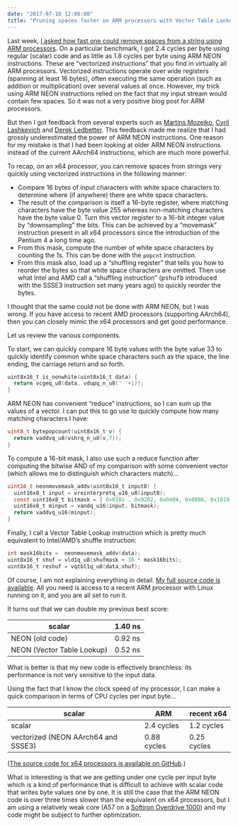 ```yaml
---
date: "2017-07-10 12:00:00"
title: "Pruning spaces faster on ARM processors with Vector Table Lookups"
---
```




Last week, [I asked how fast one could remove spaces from a string using ARM processors](/lemire/blog/2017/07/03/pruning-spaces-from-strings-quickly-on-arm-processors/). On a particular benchmark, I got 2.4 cycles per byte using regular (scalar) code and as little as 1.8 cycles per byte using ARM NEON instructions. These are &ldquo;vectorized instructions&rdquo; that you find in virtually all ARM processors. Vectorized instructions operate over wide registers (spanning at least 16 bytes), often executing the same operation (such as addition or multiplication) over several values at once. However, my trick using ARM NEON instructions relied on the fact that my input stream would contain few spaces. So it was not a very positive blog post for ARM processors.

But then I got feedback from several experts such as [Martins Mozeiko](https://github.com/mmozeiko), [Cyril Lashkevich](https://speakerdeck.com/notorca) and [Derek Ledbetter](https://stackoverflow.com/users/25653/derek-ledbetter). This feedback made me realize that I had grossly underestimated the power of ARM NEON instructions. One reason for my mistake is that I had been looking at older ARM NEON instructions instead of the current AArch64 instructions, which are much more powerful. 

To recap, on an x64 processor, you can remove spaces from strings very quickly using vectorized instructions in the following manner:

- Compare 16 bytes of input characters with white space characters to determine where (if anywhere) there are white space characters.
- The result of the comparison is itself a 16-byte register, where matching characters have the byte value 255 whereas non-matching characters have the byte value 0. Turn this vector register to a 16-bit integer value by &ldquo;downsampling&rdquo; the bits. This can be achieved by a &ldquo;movemask&rdquo; instruction present in all x64 processors since the introduction of the Pentium 4 a long time ago.
- From this mask, compute the number of white space characters by counting the 1s. This can be done with the `popcnt` instruction.
- From this mask also, load up a &ldquo;shuffling register&rdquo; that tells you how to reorder the bytes so that white space characters are omitted. Then use what Intel and AMD call a &ldquo;shuffling instruction&rdquo; (<tt>pshufb</tt> introduced with the SSSE3 instruction set many years ago) to quickly reorder the bytes.


I thought that the same could not be done with ARM NEON, but I was wrong. If you have access to recent AMD processors (supporting AArch64), then you can closely mimic the x64 processors and get good performance.

Let us review the various components. 

To start, we can quickly compare 16 byte values with the byte value 33 to quickly identify common white space characters such as the space, the line ending, the carriage return and so forth.
```C
uint8x16_t is_nonwhite(uint8x16_t data) {
  return vcgeq_u8(data, vdupq_n_u8(' '+1));
}
```


ARM NEON has convenient &ldquo;reduce&rdquo; instructions, so I can sum up the values of a vector. I can put this to go use to quickly compute how many matching characters I have:
```C
uint8_t bytepopcount(uint8x16_t v) {
  return vaddvq_u8(vshrq_n_u8(v,7));
}
```


To compute a 16-bit mask, I also use such a reduce function after computing the bitwise AND of my comparison with some convenient vector (which allows me to distinguish which characters match)&hellip;
```C
uint16_t neonmovemask_addv(uint8x16_t input8) {
  uint16x8_t input = vreinterpretq_u16_u8(input8);
  const uint16x8_t bitmask = { 0x0101 , 0x0202, 0x0404, 0x0808, 0x1010, 0x2020, 0x4040, 0x8080 };
  uint16x8_t minput = vandq_u16(input, bitmask);
  return vaddvq_u16(minput);
}
```


Finally, I call a Vector Table Lookup instruction which is pretty much equivalent to Intel/AMD&rsquo;s shuffle instruction:
```C
int mask16bits =  neonmovemask_addv(data);
uint8x16_t shuf = vld1q_u8(shufmask + 16 * mask16bits);
uint8x16_t reshuf = vqtbl1q_u8(data,shuf);
```


Of course, I am not explaining everything in detail. [My full source code is available](https://github.com/lemire/Code-used-on-Daniel-Lemire-s-blog/tree/master/2017/07/10). All you need is access to a recent ARM processor with Linux running on it, and you are all set to run it.

It turns out that we can double my previous best score:

scalar                   |1.40 ns                  |
-------------------------|-------------------------|
NEON (old code)          |0.92 ns                  |
NEON (Vector Table Lookup)  |0.52 ns                  |


What is better is that my new code is effectively branchless: its performance is not very sensitive to the input data.

Using the fact that I know the clock speed of my processor, I can make a quick comparison in terms of CPU cycles per input byte&hellip;

scalar                   |ARM                      |recent x64               |
-------------------------|-------------------------|-------------------------|
scalar                   |2.4 cycles               |1.2 cycles               |
vectorized (NEON AArch64 and SSSE3)  |0.88 cycles              |0.25 cycles              |


([The source code for x64 processors is available on GitHub](https://github.com/lemire/despacer).)

What is interesting is that we are getting under one cycle per input byte which is a kind of performance that is difficult to achieve with scalar code that writes byte values one by one. It is still the case that the ARM NEON code is over three times slower than the equivalent on x64 processors, but I am using a relatively weak core (A57 on a [Softiron Overdrive 1000](https://softiron.com/products/overdrive-1000/)) and my code might be subject to further optimization.

